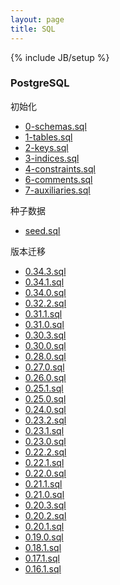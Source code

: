 ```yaml
---
layout: page
title: SQL
---
```

{% include JB/setup %}
### PostgreSQL

 初始化

 * [0-schemas.sql](/model/ddl/init/0-schemas.sql) 
 * [1-tables.sql](/model/ddl/init/1-tables.sql) 
 * [2-keys.sql](/model/ddl/init/2-keys.sql)
 * [3-indices.sql](/model/ddl/init/3-indices.sql)
 * [4-constraints.sql](/model/ddl/init/4-constraints.sql)
 * [6-comments.sql](/model/ddl/init/6-comments.sql)
 * [7-auxiliaries.sql](/model/ddl/init/7-auxiliaries.sql)

 种子数据
 * [seed.sql](/model/ddl/init/seed.sql)

 版本迁移

 * [0.34.3.sql](/model/ddl/migrate/0.34.3.sql)
 * [0.34.1.sql](/model/ddl/migrate/0.34.1.sql)
 * [0.34.0.sql](/model/ddl/migrate/0.34.0.sql)
 * [0.32.2.sql](/model/ddl/migrate/0.32.2.sql)
 * [0.31.1.sql](/model/ddl/migrate/0.31.1.sql)
 * [0.31.0.sql](/model/ddl/migrate/0.31.0.sql)
 * [0.30.3.sql](/model/ddl/migrate/0.30.3.sql)
 * [0.30.0.sql](/model/ddl/migrate/0.30.0.sql)
 * [0.28.0.sql](/model/ddl/migrate/0.28.0.sql)
 * [0.27.0.sql](/model/ddl/migrate/0.27.0.sql)
 * [0.26.0.sql](/model/ddl/migrate/0.26.0.sql)
 * [0.25.1.sql](/model/ddl/migrate/0.25.1.sql)
 * [0.25.0.sql](/model/ddl/migrate/0.25.0.sql)
 * [0.24.0.sql](/model/ddl/migrate/0.24.0.sql)
 * [0.23.2.sql](/model/ddl/migrate/0.23.2.sql)
 * [0.23.1.sql](/model/ddl/migrate/0.23.1.sql)
 * [0.23.0.sql](/model/ddl/migrate/0.23.0.sql)
 * [0.22.2.sql](/model/ddl/migrate/0.22.2.sql)
 * [0.22.1.sql](/model/ddl/migrate/0.22.1.sql)
 * [0.22.0.sql](/model/ddl/migrate/0.22.0.sql)
 * [0.21.1.sql](/model/ddl/migrate/0.21.1.sql)
 * [0.21.0.sql](/model/ddl/migrate/0.21.0.sql)
 * [0.20.3.sql](/model/ddl/migrate/0.20.3.sql)
 * [0.20.2.sql](/model/ddl/migrate/0.20.2.sql)
 * [0.20.1.sql](/model/ddl/migrate/0.20.1.sql)
 * [0.19.0.sql](/model/ddl/migrate/0.19.0.sql)
 * [0.18.1.sql](/model/ddl/migrate/0.18.1.sql)
 * [0.17.1.sql](/model/ddl/migrate/0.17.1.sql)
 * [0.16.1.sql](/model/ddl/migrate/0.16.1.sql)

